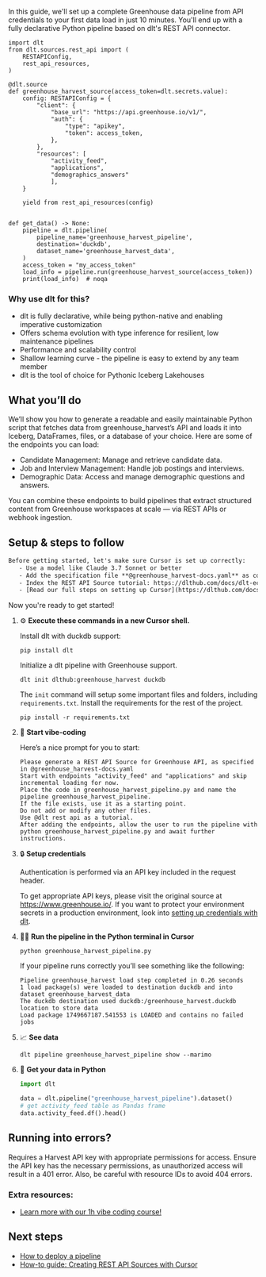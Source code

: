 In this guide, we'll set up a complete Greenhouse data pipeline from API credentials to your first data load in just 10 minutes. You'll end up with a fully declarative Python pipeline based on dlt's REST API connector.

```python-outcome
import dlt
from dlt.sources.rest_api import (
    RESTAPIConfig,
    rest_api_resources,
)

@dlt.source
def greenhouse_harvest_source(access_token=dlt.secrets.value):
    config: RESTAPIConfig = {
        "client": {
            "base_url": "https://api.greenhouse.io/v1/",
            "auth": {
                "type": "apikey",
                "token": access_token,
            },
        },
        "resources": [
            "activity_feed",
            "applications",
            "demographics_answers"
            ],
    }

    yield from rest_api_resources(config)


def get_data() -> None:
    pipeline = dlt.pipeline(
        pipeline_name='greenhouse_harvest_pipeline',
        destination='duckdb',
        dataset_name='greenhouse_harvest_data', 
    )
    access_token = "my_access_token"
    load_info = pipeline.run(greenhouse_harvest_source(access_token))
    print(load_info)  # noqa
```

### Why use dlt for this?

- dlt is fully declarative, while being python-native and enabling imperative customization
- Offers schema evolution with type inference for resilient, low maintenance pipelines
- Performance and scalability control
- Shallow learning curve - the pipeline is easy to extend by any team member
- dlt is the tool of choice for Pythonic Iceberg Lakehouses

## What you’ll do

We’ll show you how to generate a readable and easily maintainable Python script that fetches data from greenhouse_harvest’s API and loads it into Iceberg, DataFrames, files, or a database of your choice. Here are some of the endpoints you can load:

- Candidate Management: Manage and retrieve candidate data.
- Job and Interview Management: Handle job postings and interviews.
- Demographic Data: Access and manage demographic questions and answers.

You can combine these endpoints to build pipelines that extract structured content from Greenhouse workspaces at scale — via REST APIs or webhook ingestion.

## Setup & steps to follow

```default
Before getting started, let's make sure Cursor is set up correctly:
   - Use a model like Claude 3.7 Sonnet or better
   - Add the specification file **@greenhouse_harvest-docs.yaml** as context
   - Index the REST API Source tutorial: https://dlthub.com/docs/dlt-ecosystem/verified-sources/rest_api/ and add it to context as **@dlt rest api**
   - [Read our full steps on setting up Cursor](https://dlthub.com/docs/dlt-ecosystem/llm-tooling/cursor-restapi#23-configuring-cursor-with-documentation)
```

Now you're ready to get started! 

1. ⚙️ **Execute these commands in a new Cursor shell.**
    
    Install dlt with duckdb support:
    ```shell
    pip install dlt
    ```

    Initialize a dlt pipeline with Greenhouse support.
    ```shell
    dlt init dlthub:greenhouse_harvest duckdb
    ```

    The `init` command will setup some important files and folders, including `requirements.txt`. Install the requirements for the rest of the project.
    ```shell
    pip install -r requirements.txt
    ```
    
2. 🤠 **Start vibe-coding**
    
    Here’s a nice prompt for you to start: 
    
    ```prompt
    Please generate a REST API Source for Greenhouse API, as specified in @greenhouse_harvest-docs.yaml 
    Start with endpoints "activity_feed" and "applications" and skip incremental loading for now. 
    Place the code in greenhouse_harvest_pipeline.py and name the pipeline greenhouse_harvest_pipeline. 
    If the file exists, use it as a starting point. 
    Do not add or modify any other files. 
    Use @dlt rest api as a tutorial. 
    After adding the endpoints, allow the user to run the pipeline with python greenhouse_harvest_pipeline.py and await further instructions.
    ```

    
3. 🔒 **Setup credentials** 
    
    Authentication is performed via an API key included in the request header.
    
    To get appropriate API keys, please visit the original source at https://www.greenhouse.io/.
    If you want to protect your environment secrets in a production environment, look into [setting up credentials with dlt](https://dlthub.com/docs/walkthroughs/add_credentials).
    
4. 🏃‍♀️ **Run the pipeline in the Python terminal in Cursor**
    
    ```shell
    python greenhouse_harvest_pipeline.py
    ```
    
    If your pipeline runs correctly you’ll see something like the following:
    
    ```shell
    Pipeline greenhouse_harvest load step completed in 0.26 seconds
    1 load package(s) were loaded to destination duckdb and into dataset greenhouse_harvest_data
    The duckdb destination used duckdb:/greenhouse_harvest.duckdb location to store data
    Load package 1749667187.541553 is LOADED and contains no failed jobs
    ```
    
5. 📈 **See data**
    
    ```shell
    dlt pipeline greenhouse_harvest_pipeline show --marimo
    ```
    
6. 🐍 **Get your data in Python**
    
    ```python
    import dlt

   data = dlt.pipeline("greenhouse_harvest_pipeline").dataset()
   # get activity_feed table as Pandas frame
   data.activity_feed.df().head()
    ```

## Running into errors?

Requires a Harvest API key with appropriate permissions for access. Ensure the API key has the necessary permissions, as unauthorized access will result in a 401 error. Also, be careful with resource IDs to avoid 404 errors.

### Extra resources:

- [Learn more with our 1h vibe coding course!](https://www.youtube.com/watch?v=GGid70rnJuM)

## Next steps

- [How to deploy a pipeline](https://dlthub.com/docs/walkthroughs/deploy-a-pipeline)
- [How-to guide: Creating REST API Sources with Cursor](https://dlthub.com/docs/dlt-ecosystem/llm-tooling/cursor-restapi)